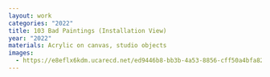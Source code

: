 ```yaml
---
layout: work
categories: "2022"
title: 103 Bad Paintings (Installation View)
year: "2022"
materials: Acrylic on canvas, studio objects
images:
  - https://e8eflx6kdm.ucarecd.net/ed9446b8-bb3b-4a53-8856-cff50a4bfa82/-/resize/2400/-/quality/lightest/-/format/auto/
---
```

